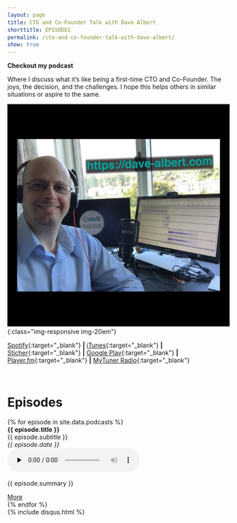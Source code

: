 ```yaml
---
layout: page
title: CTO and Co-Founder Talk with Dave Albert
shorttitle: EPISODES 
permalink: /cto-and-co-founder-talk-with-dave-albert/
show: true
---
```


**Checkout my podcast**

Where I discuss what it’s like being a first-time CTO and Co-Founder. The joys, the decision, and the challenges. I hope this helps others in similar situations or aspire to the same.


![CTO and Co-Founder Talk with Dave Albert](/images/Podcast-Image-1400x1400-676x676.jpg){:class="img-responsive img-20em"}


[Spotify](https://open.spotify.com/show/4J0VmigjL5H5kXqDYQENcF?si=vH63eQ2kRCWAVi5TGuBk_g){:target="_blank"} <b>\|</b>  [iTunes](https://itunes.apple.com/us/podcast/cto-and-co-founder-talk-with-dave-albert/id1247392672){:target="_blank"} <b>\|</b> [Sticher](https://www.stitcher.com/podcast/dave-albert-3/cto-and-cofounder-talk-with-dave-albert){:target="_blank"} <b>\|</b> [Google Play](https://playmusic.app.goo.gl/?ibi=com.google.PlayMusic&isi=691797987&ius=googleplaymusic&apn=com.google.android.music&link=https://play.google.com/music/m/I5xrkrvr34yc3b7zbcc7hysdm4y?t%3DCTO_and_Co-Founder_Talk_with_Dave_Albert%26pcampaignid%3DMKT-na-all-co-pr-mu-pod-16){:target="_blank"} <b>\|</b> [Player.fm](https://player.fm/series/cto-and-co-founder-talk-with-dave-albert){:target="_blank"} <b>\|</b> [MyTuner Radio](https://mytuner-radio.com/podcasts/cto-and-co-founder-talk-with-dave-albert-dave-albert-1247392672){:target="_blank"}

&nbsp;
&nbsp;

<div>
<h1>Episodes</h1>
{% for episode in site.data.podcasts %}
    <div class="podcast-episode">
        <b>{{ episode.title }}</b><br />
        {{ episode.subtitle }}<br />
        <i>{{ episode.date }}</i><br />
        <audio src="https://dts.podtrac.com/redirect.mp3/{{ episode.mp3 }}" controls="controls" preload="none">
            Your browser does not support the audio element.
        </audio>
        <p>{{ episode.summary }}</p>
        <a href="/podcast/episode/{{ episode.transcript }}">More</a>
    </div>
{% endfor %}
</div>

<div>
{% include disqus.html %}
</div>
